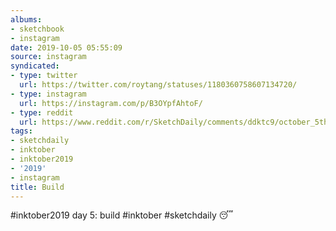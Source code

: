 ```yaml
---
albums:
- sketchbook
- instagram
date: 2019-10-05 05:55:09
source: instagram
syndicated:
- type: twitter
  url: https://twitter.com/roytang/statuses/1180360758607134720/
- type: instagram
  url: https://instagram.com/p/B3OYpfAhtoF/
- type: reddit
  url: https://www.reddit.com/r/SketchDaily/comments/ddktc9/october_5th_minecraft/f2jemr4/
tags:
- sketchdaily
- inktober
- inktober2019
- '2019'
- instagram
title: Build
---
```


#inktober2019 day 5: build #inktober #sketchdaily 😴